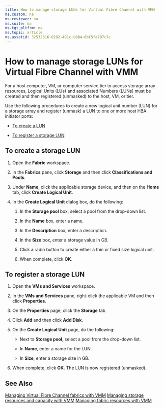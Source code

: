 ```yaml
---
title: How to manage storage LUNs for Virtual Fibre Channel with VMM
ms.custom: na
ms.reviewer: na
ms.suite: na
ms.tgt_pltfrm: na
ms.topic: article
ms.assetid: 32532316-0282-491c-b884-6bf5fa787c7c
---
```

# How to manage storage LUNs for Virtual Fibre Channel with VMM
For a host computer, VM, or computer service tier to access storage array resources, Logical Units \(LUs\) and associated Numbers \(LUNs\) must be created and then registered \(unmasked\) to the host, VM, or tier.

Use the following procedures to create a new logical unit number \(LUN\) for a storage array and  register \(unmask\) a LUN to one or more host HBA initiator ports:

-   [To create a LUN](#BKMK_CreateLUN)

-   [To register a storage LUN](#BKMK_RegLun)

## <a name="BKMK_CreateLUN"></a>To create a storage LUN

1.  Open the **Fabric** workspace.

2.  In the **Fabrics** pane, click **Storage** and then click **Classifications and Pools**.

3.  Under **Name**, click the applicable storage device, and then on the **Home** tab, click **Create Logical Unit**.

4.  In the **Create Logical Unit** dialog box, do the following:

    1.  In the **Storage pool** box, select a pool from the drop\-down list.

    2.  In the **Name** box, enter a name.

    3.  In the **Description** box, enter a description.

    4.  In the **Size** box, enter a storage value in GB.

    5.  Click a radio button to create either a thin or fixed size logical unit.

    6.  When complete, click **OK**.

## <a name="BKMK_RegLun"></a>To register a storage LUN

1.  Open the **VMs and Services** workspace.

2.  In the **VMs and Services** pane, right\-click the applicable VM and then click **Properties**.

3.  On the **Properties** page, click the **Storage** tab.

4.  Click **Add** and then click **Add Disk**.

5.  On the **Create Logical Unit** page, do the following:

    -   Next to **Storage pool**, select a pool from the drop\-down list.

    -   In **Name**, enter a name for the LUN.

    -   In **Size**, enter a storage size in GB.

6.  When complete, click **OK**. The LUN is now registered \(unmasked\).

## See Also
[Managing Virtual Fibre Channel fabrics with VMM](Managing-Virtual-Fibre-Channel-fabrics-with-VMM.md)
[Managing storage resources and capacity with VMM](Managing-storage-resources-and-capacity-with-VMM.md)
[Managing fabric resources with VMM](Managing-fabric-resources-with-VMM.md)


